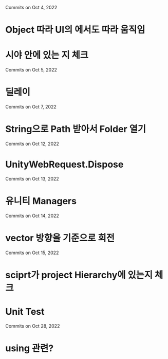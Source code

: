 Commits on Oct 4, 2022
# Object 따라 UI의 에서도 따라 움직임
# 시야 안에 있는 지 체크

Commits on Oct 5, 2022
# 딜레이

Commits on Oct 7, 2022
# String으로 Path 받아서 Folder 열기

Commits on Oct 12, 2022
# UnityWebRequest.Dispose

Commits on Oct 13, 2022
# 유니티 Managers

Commits on Oct 14, 2022
# vector 방향을 기준으로 회전

Commits on Oct 15, 2022
# sciprt가 project Hierarchy에 있는지 체크
# Unit Test

Commits on Oct 28, 2022
# using 관련?
